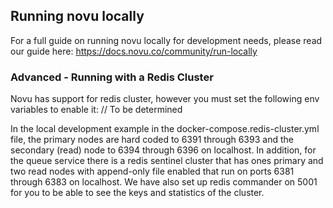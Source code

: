 ## Running novu locally

For a full guide on running novu locally for development needs, please read our guide here: https://docs.novu.co/community/run-locally

### Advanced - Running with a Redis Cluster

Novu has support for redis cluster, however you must set the following env variables to enable it:
// To be determined


In the local development example in the docker-compose.redis-cluster.yml file, the primary nodes are hard coded to 6391 through 6393 and
the secondary (read) node to 6394 through 6396 on localhost.
In addition, for the queue service there is a redis sentinel cluster that has ones primary and two read nodes
with append-only file enabled that run on ports 6381 through 6383 on localhost.
We have also set up redis commander on 5001 for you to be able to see the keys and statistics of the cluster.
